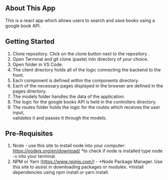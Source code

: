 
## About This App

This is a react app which allows users to search and save books using a google book API.

## Getting Started 

1. Clone repository. Click on the clone button next to the repository .<br>
2. Open Terminal and git clone (paste) into directory of your choice.<br>
3. Open folder in VS Code.<br>
4. The client directory holds all of the logic connecting the backend to the front.<br>
5. Each component is defined within the components directory.<br>
6. Each of the necessary pages displayed in the browser are defined in the pages directory.<br>
7. The models folder handles the data of the application.<br>
8. The logic for the google books API is held in the controllers directory.<br>
9. The routes folder holds the logic for the routes which receives the user input,<br>
   validates it and passes it through the models.<br>


## Pre-Requisites

1. Node - use this site to install node into your computer: https://nodejs.org/en/download/ *to check if node is installed type node -v into your terminal.<br>
2. NPM or Yarn (https://www.npmjs.com/) - *Node Package Manager. Use this site to assist in downloading packages or modules.
*Install dependencies using npm install or yarn install.

